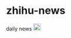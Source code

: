 # zhihu-news
daily news
<g-emoji alias="monkey_face" fallback-src="https://assets-cdn.github.com/images/icons/emoji/unicode/1f435.png" ios-version="6.0"><img class="emoji" alt=":monkey_face:" height="20" width="20" src="https://assets-cdn.github.com/images/icons/emoji/unicode/1f435.png"></g-emoji>
